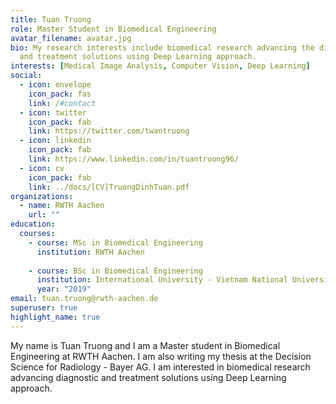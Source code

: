 ```yaml
---
title: Tuan Truong
role: Master Student in Biomedical Engineering
avatar_filename: avatar.jpg
bio: My research interests include biomedical research advancing the diagnostic
  and treatment solutions using Deep Learning approach.
interests: [Medical Image Analysis, Computer Vision, Deep Learning]
social:
  - icon: envelope
    icon_pack: fas
    link: /#contact
  - icon: twitter
    icon_pack: fab
    link: https://twitter.com/twantruong
  - icon: linkedin
    icon_pack: fab
    link: https://www.linkedin.com/in/tuantruong96/
  - icon: cv
    icon_pack: fab
    link: ../docs/[CV]TruongDinhTuan.pdf
organizations:
  - name: RWTH Aachen
    url: ""
education:
  courses:
    - course: MSc in Biomedical Engineering
      institution: RWTH Aachen
      
    - course: BSc in Biomedical Engineering
      institution: International University - Vietnam National University of Ho Chi Minh City
      year: "2019"
email: tuan.truong@rwth-aachen.de
superuser: true
highlight_name: true
---
```

My name is Tuan Truong and I am a Master student in Biomedical Engineering at RWTH Aachen. I am also writing my thesis at the Decision Science for Radiology - Bayer AG. I am interested in biomedical research advancing diagnostic and treatment solutions using Deep Learning approach.
<!-- {{< icon name="download" pack="fas" >}} Download my {{< staticref "uploads/demo_resume.pdf" "newtab" >}}resumé{{< /staticref >}}. -->
